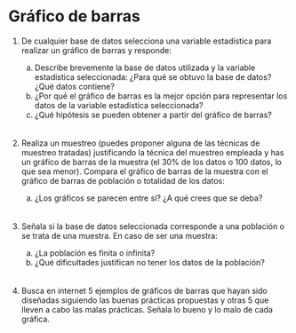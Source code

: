 <h1>Gráfico de barras</h1>

<ol>
<li>De cualquier base de datos selecciona una variable estadística para realizar un gráfico de barras y responde:</li>
  <ol type="a">
<li>Describe brevemente la base de datos utilizada y la variable estadística seleccionada: ¿Para qué se obtuvo la base de datos? ¿Qué datos contiene? </li>
<li>¿Por qué el gráfico de barras es la mejor opción para representar los datos de la variable estadística seleccionada?</li>
<li>¿Qué hipótesis se pueden obtener a partir del gráfico de barras?</li>
  </ol><br><br>
<li>Realiza un muestreo (puedes proponer alguna de las técnicas de muestreo tratadas) justificando la técnica del muestreo empleada y has un gráfico de barras de la muestra (el 30% de los datos o 100 datos, lo que sea menor). Compara el gráfico de barras de la muestra con el gráfico de barras de población o totalidad de los datos:</li>
  <ol type="a">
<li>¿Los gráficos se parecen entre sí? ¿A qué crees que se deba?</li>
  </ol><br><br>
<li>Señala si la base de datos seleccionada corresponde a una población o se trata de una muestra. En caso de ser una muestra:</li>
  <ol type="a">
<li>¿La población es finita o infinita?</li>
<li>¿Qué dificultades justifican no tener los datos de la población? </li>
  </ol><br><br>
<li>Busca en internet 5 ejemplos de gráficos de barras que hayan sido diseñadas siguiendo las buenas prácticas propuestas y otras 5 que lleven a cabo las malas prácticas. Señala lo bueno y lo malo de cada gráfica. </li>

